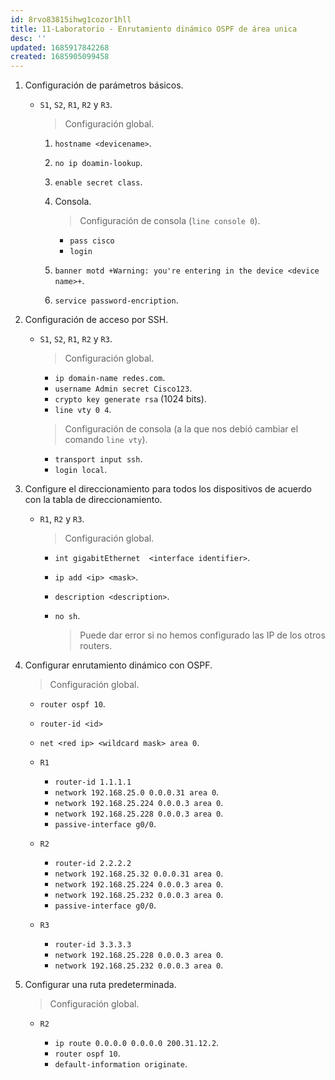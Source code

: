 ```yaml
---
id: 8rvo83815ihwg1cozor1hll
title: 11-Laboratorio - Enrutamiento dinámico OSPF de área unica
desc: ''
updated: 1685917842268
created: 1685905099458
---
```


1. Configuración de parámetros básicos.

    - `S1`, `S2`, `R1`, `R2` y `R3`.

        > Configuración global.

        1. `hostname <devicename>`.
        2. `no ip doamin-lookup`.
        3. `enable secret class`.
        4. Consola.

            > Configuración de consola (`line console 0`).

            - `pass cisco`
            - `login`

        5. `banner motd +Warning: you're entering in the device <device name>+`.
        6. `service password-encription`.

2. Configuración de acceso por SSH.

    - `S1`, `S2`, `R1`, `R2` y `R3`.

        > Configuración global.

        - `ip domain-name redes.com`.
        - `username Admin secret Cisco123`.
        - `crypto key generate rsa` (1024 bits).
        - `line vty 0 4`.

        > Configuración de consola (a la que nos debió cambiar el comando `line vty`).

        - `transport input ssh`.
        - `login local`.

3. Configure el direccionamiento para todos los dispositivos de acuerdo con la tabla de direccionamiento.

    - `R1`, `R2` y `R3`.

        > Configuración global.

        - `int gigabitEthernet  <interface identifier>`.
        - `ip add <ip> <mask>`.
        - `description <description>`.
        - `no sh`.

            > Puede dar error si no hemos configurado las IP de los otros routers.

4. Configurar enrutamiento dinámico con OSPF.

    > Configuración global.

    - `router ospf 10`.
    - `router-id <id>`
    - `net <red ip> <wildcard mask> area 0`.

    - `R1`

        - `router-id 1.1.1.1`
        - `network 192.168.25.0 0.0.0.31 area 0`.
        - `network 192.168.25.224 0.0.0.3 area 0`.
        - `network 192.168.25.228 0.0.0.3 area 0`.
        - `passive-interface g0/0`.

    - `R2`

        - `router-id 2.2.2.2`
        - `network 192.168.25.32 0.0.0.31 area 0`.
        - `network 192.168.25.224 0.0.0.3 area 0`.
        - `network 192.168.25.232 0.0.0.3 area 0`.
        - `passive-interface g0/0`.

    - `R3`

        - `router-id 3.3.3.3`
        - `network 192.168.25.228 0.0.0.3 area 0`.
        - `network 192.168.25.232 0.0.0.3 area 0`.

5. Configurar una ruta predeterminada.

    > Configuración global.

    - `R2`

        - `ip route 0.0.0.0 0.0.0.0 200.31.12.2`.
        - `router ospf 10`.
        - `default-information originate`.
